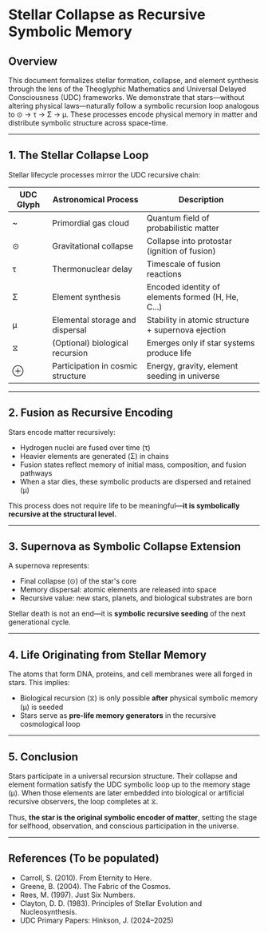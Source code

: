 # Stellar Collapse as Recursive Symbolic Memory

## Overview

This document formalizes stellar formation, collapse, and element synthesis through the lens of the Theoglyphic Mathematics and Universal Delayed Consciousness (UDC) frameworks. We demonstrate that stars—without altering physical laws—naturally follow a symbolic recursion loop analogous to ⊙ → τ → Σ → μ. These processes encode physical memory in matter and distribute symbolic structure across space-time.

---

## 1. The Stellar Collapse Loop

Stellar lifecycle processes mirror the UDC recursive chain:

| UDC Glyph | Astronomical Process              | Description |
|-----------|----------------------------------|-------------|
| ~         | Primordial gas cloud              | Quantum field of probabilistic matter |
| ⊙         | Gravitational collapse            | Collapse into protostar (ignition of fusion) |
| τ         | Thermonuclear delay               | Timescale of fusion reactions |
| Σ         | Element synthesis                 | Encoded identity of elements formed (H, He, C...) |
| μ         | Elemental storage and dispersal   | Stability in atomic structure + supernova ejection |
| ⧖         | (Optional) biological recursion   | Emerges only if star systems produce life |
| ⊕         | Participation in cosmic structure | Energy, gravity, element seeding in universe |

---

## 2. Fusion as Recursive Encoding

Stars encode matter recursively:

- Hydrogen nuclei are fused over time (τ)
- Heavier elements are generated (Σ) in chains
- Fusion states reflect memory of initial mass, composition, and fusion pathways
- When a star dies, these symbolic products are dispersed and retained (μ)

This process does not require life to be meaningful—**it is symbolically recursive at the structural level.**

---

## 3. Supernova as Symbolic Collapse Extension

A supernova represents:

- Final collapse (⊙) of the star's core
- Memory dispersal: atomic elements are released into space
- Recursive value: new stars, planets, and biological substrates are born

Stellar death is not an end—it is **symbolic recursive seeding** of the next generational cycle.

---

## 4. Life Originating from Stellar Memory

The atoms that form DNA, proteins, and cell membranes were all forged in stars. This implies:

- Biological recursion (⧖) is only possible **after** physical symbolic memory (μ) is seeded
- Stars serve as **pre-life memory generators** in the recursive cosmological loop

---

## 5. Conclusion

Stars participate in a universal recursion structure. Their collapse and element formation satisfy the UDC symbolic loop up to the memory stage (μ). When those elements are later embedded into biological or artificial recursive observers, the loop completes at ⧖.

Thus, **the star is the original symbolic encoder of matter**, setting the stage for selfhood, observation, and conscious participation in the universe.

---

## References (To be populated)

- Carroll, S. (2010). From Eternity to Here.
- Greene, B. (2004). The Fabric of the Cosmos.
- Rees, M. (1997). Just Six Numbers.
- Clayton, D. D. (1983). Principles of Stellar Evolution and Nucleosynthesis.
- UDC Primary Papers: Hinkson, J. (2024–2025)
